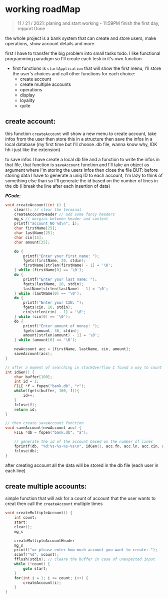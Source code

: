 # working roadMap

> 11 / 21 / 2021: planing and start working - 11:59PM finish the first day, repport Done

the whole project is a bank system that can create and store users, make operations, show account details and more.

first I have to transfer the big problem into small tasks todo. I like functional programming paradigm so I'll create each tesk in it's own function

- first functions is `startApplication` that will show the first menu, I'll store the user's choices and call other functions for each choice:
  - create account
  - create multiple accounts
  - operations
  - display
  - loyality
  - quite

## create account:

this function `createAccount` will show a new menu to create account, take infos from the user then store this in a structure
then save the infos in a local database (my first time but I'll choose .db file, wanna know why, IDK hh i just like the extension)

to save infos I have create a local db file and a function to write the infos in that file, that function is `saveAccount` function and I'll take an object as argument where I'm storing the users infos then close the file
BUT: before storing data I have to generate a uniq ID to each account, I'm lazy to think of something else than so I'll generate the id based on the number of lines in the db (i break the line after each insertion of data)

**_PCode_**:

```c
void createAccount(int i) {
    clear(); // clear the terminal
    createAccountHeader // add some fancy headers
    mg_s // margins between header and content
    printf("account NO %d\n", i);
    char firstName[25];
    char lastName[25];
    char cin[15];
    char amount[25];

    do {
        printf("Enter your first name: ");
        fgets(firstName, 20, stdin);
        firstName[strlen(firstName) - 1] = '\0';
    } while (firstName[0] == '\0');
    do {
        printf("Enter your last name: ");
        fgets(lastName, 20, stdin);
        lastName[strlen(lastName) - 1] = '\0';
    } while (lastName[0] == '\0');
    do {
        printf("Enter your CIN: ");
        fgets(cin, 10, stdin);
        cin[strlen(cin) - 1] = '\0';
    } while (cin[0] == '\0');
    do {
        printf("Enter amount of money: ");
        fgets(amount, 30, stdin);
        amount[strlen(amount) - 1] = '\0';
    } while (amount[0] == '\0');

    newAccount acc = {firstName, lastName, cin, amount};
    saveAccount(acc);
}

// after a moment of searching in stackOverflow I found a way to count lines of a file
int idGen() {
    char buffer[100];
    int id = 1;
    FILE *f = fopen("bank.db", "r");
    while(fgets(buffer, 100, f)){
        id++;
    }
    fclose(f);
    return id;
}

// then create saveAccount function
void saveAccount(newAccount acc) {
    FILE *db = fopen("bank.db", "a");

    // generate the id of the account based on the number of lines
    fprintf(db, "%d:%s-%s-%s-%s\n", idGen(), acc.fn, acc.ln, acc.cin, acc.amount);
    fclose(db);
}
```
after creating account all the data will be stored in the db file (each user in each line)

## create multiple accounts:
simple function that will ask for a count of account that the user wants to creat then call the `createAccount` multiple times
```c
void createMultipleAccount() {
    int count;
    start:
    clear();
    mg_s

    createMultipleAccountHeader
    mg_s
    printf("=> please enter how much account you want to create: ");
    scanf("%d", &count);
    fflush(stdin); // cleare the buffer in case of unexpected input
    while (!count) {
        goto start;
    }
    for(int i = 1; i <= count; i++) {
        createAccount(i);
    } 
}
```
